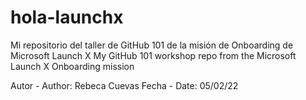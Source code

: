 # hola-launchx
Mi repositorio del taller de GitHub 101 de la misión de Onboarding de Microsoft Launch X
My GitHub 101 workshop repo from the Microsoft Launch X Onboarding mission

Autor - Author: Rebeca Cuevas 
Fecha - Date: 05/02/22
